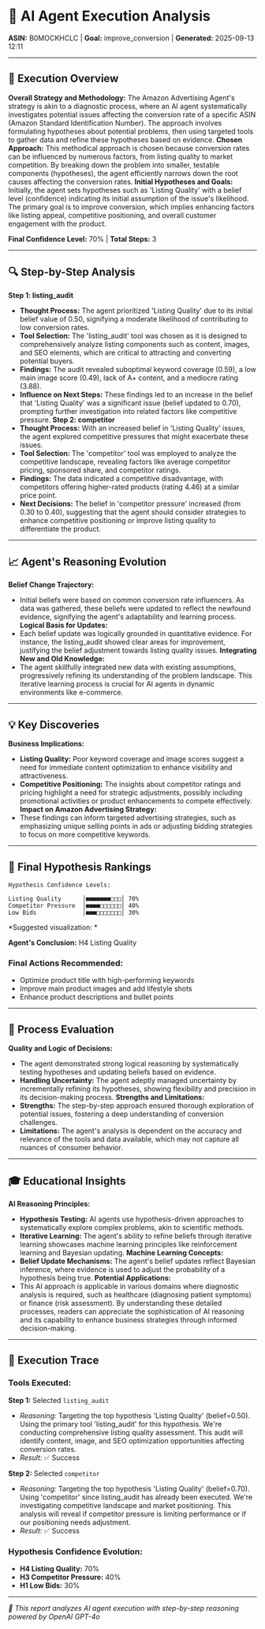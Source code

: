 # 🤖 AI Agent Execution Analysis
**ASIN:** B0MOCKHCLC | **Goal:** improve_conversion | **Generated:** 2025-09-13 12:11

---

## 🎯 Execution Overview

**Overall Strategy and Methodology:**
The Amazon Advertising Agent's strategy is akin to a diagnostic process, where an AI agent systematically investigates potential issues affecting the conversion rate of a specific ASIN (Amazon Standard Identification Number). The approach involves formulating hypotheses about potential problems, then using targeted tools to gather data and refine these hypotheses based on evidence.
**Chosen Approach:**
This methodical approach is chosen because conversion rates can be influenced by numerous factors, from listing quality to market competition. By breaking down the problem into smaller, testable components (hypotheses), the agent efficiently narrows down the root causes affecting the conversion rates.
**Initial Hypotheses and Goals:**
Initially, the agent sets hypotheses such as 'Listing Quality' with a belief level (confidence) indicating its initial assumption of the issue's likelihood. The primary goal is to improve conversion, which implies enhancing factors like listing appeal, competitive positioning, and overall customer engagement with the product.

**Final Confidence Level:** 70% | **Total Steps:** 3

---

## 🔍 Step-by-Step Analysis

**Step 1: listing_audit**
- **Thought Process:** The agent prioritized 'Listing Quality' due to its initial belief value of 0.50, signifying a moderate likelihood of contributing to low conversion rates.
- **Tool Selection:** The 'listing_audit' tool was chosen as it is designed to comprehensively analyze listing components such as content, images, and SEO elements, which are critical to attracting and converting potential buyers.
- **Findings:** The audit revealed suboptimal keyword coverage (0.59), a low main image score (0.49), lack of A+ content, and a mediocre rating (3.88).
- **Influence on Next Steps:** These findings led to an increase in the belief that 'Listing Quality' was a significant issue (belief updated to 0.70), prompting further investigation into related factors like competitive pressure.
**Step 2: competitor**
- **Thought Process:** With an increased belief in 'Listing Quality' issues, the agent explored competitive pressures that might exacerbate these issues.
- **Tool Selection:** The 'competitor' tool was employed to analyze the competitive landscape, revealing factors like average competitor pricing, sponsored share, and competitor ratings.
- **Findings:** The data indicated a competitive disadvantage, with competitors offering higher-rated products (rating 4.46) at a similar price point.
- **Next Decisions:** The belief in 'competitor pressure' increased (from 0.30 to 0.40), suggesting that the agent should consider strategies to enhance competitive positioning or improve listing quality to differentiate the product.

---

## 📈 Agent's Reasoning Evolution

**Belief Change Trajectory:**
- Initial beliefs were based on common conversion rate influencers. As data was gathered, these beliefs were updated to reflect the newfound evidence, signifying the agent's adaptability and learning process.
**Logical Basis for Updates:**
- Each belief update was logically grounded in quantitative evidence. For instance, the listing_audit showed clear areas for improvement, justifying the belief adjustment towards listing quality issues.
**Integrating New and Old Knowledge:**
- The agent skillfully integrated new data with existing assumptions, progressively refining its understanding of the problem landscape. This iterative learning process is crucial for AI agents in dynamic environments like e-commerce.

---

## 💡 Key Discoveries

**Business Implications:**
- **Listing Quality:** Poor keyword coverage and image scores suggest a need for immediate content optimization to enhance visibility and attractiveness.
- **Competitive Positioning:** The insights about competitor ratings and pricing highlight a need for strategic adjustments, possibly including promotional activities or product enhancements to compete effectively.
**Impact on Amazon Advertising Strategy:**
- These findings can inform targeted advertising strategies, such as emphasizing unique selling points in ads or adjusting bidding strategies to focus on more competitive keywords.

---

## 🏁 Final Hypothesis Rankings

```
Hypothesis Confidence Levels:

Listing Quality      │■■■■■■■□□□│ 70%
Competitor Pressure  │■■■■□□□□□□│ 40%
Low Bids             │■■■□□□□□□□│ 30%

```

*Suggested visualization: *

**Agent's Conclusion:** H4 Listing Quality

### Final Actions Recommended:
- Optimize product title with high-performing keywords
- Improve main product images and add lifestyle shots
- Enhance product descriptions and bullet points

---

## 🔬 Process Evaluation

**Quality and Logic of Decisions:**
- The agent demonstrated strong logical reasoning by systematically testing hypotheses and updating beliefs based on evidence.
- **Handling Uncertainty:** The agent adeptly managed uncertainty by incrementally refining its hypotheses, showing flexibility and precision in its decision-making process.
**Strengths and Limitations:**
- **Strengths:** The step-by-step approach ensured thorough exploration of potential issues, fostering a deep understanding of conversion challenges.
- **Limitations:** The agent's analysis is dependent on the accuracy and relevance of the tools and data available, which may not capture all nuances of consumer behavior.

---

## 🎓 Educational Insights

**AI Reasoning Principles:**
- **Hypothesis Testing:** AI agents use hypothesis-driven approaches to systematically explore complex problems, akin to scientific methods.
- **Iterative Learning:** The agent's ability to refine beliefs through iterative learning showcases machine learning principles like reinforcement learning and Bayesian updating.
**Machine Learning Concepts:**
- **Belief Update Mechanisms:** The agent's belief updates reflect Bayesian inference, where evidence is used to adjust the probability of a hypothesis being true.
**Potential Applications:**
- This AI approach is applicable in various domains where diagnostic analysis is required, such as healthcare (diagnosing patient symptoms) or finance (risk assessment).
By understanding these detailed processes, readers can appreciate the sophistication of AI reasoning and its capability to enhance business strategies through informed decision-making.

---

## 🔧 Execution Trace

### Tools Executed:
**Step 1:** Selected `listing_audit`
- *Reasoning:* Targeting the top hypothesis 'Listing Quality' (belief=0.50). Using the primary tool 'listing_audit' for this hypothesis. We're conducting comprehensive listing quality assessment. This audit will identify content, image, and SEO optimization opportunities affecting conversion rates.
- *Result:* ✅ Success

**Step 2:** Selected `competitor`
- *Reasoning:* Targeting the top hypothesis 'Listing Quality' (belief=0.70). Using 'competitor' since listing_audit has already been executed. We're investigating competitive landscape and market positioning. This analysis will reveal if competitor pressure is limiting performance or if our positioning needs adjustment.
- *Result:* ✅ Success


### Hypothesis Confidence Evolution:
- **H4 Listing Quality:** 70%
- **H3 Competitor Pressure:** 40%
- **H1 Low Bids:** 30%

---

*🤖 This report analyzes AI agent execution with step-by-step reasoning powered by OpenAI GPT-4o*
